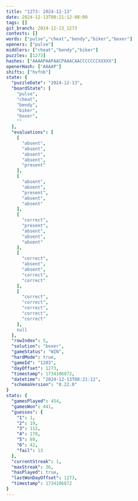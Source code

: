```yaml
---
title: "1273: 2024-12-13"
date: 2024-12-13T08:21:12-08:00
tags: []
git_branch: 2024-12-13_1273
contests: []
words: ["pulse","cheat","bendy","biker","boxer"]
openers: ["pulse"]
middlers: ["cheat","bendy","biker"]
puzzles: [1273]
hashes: ["AAAAPAAPAACPAAACAACCCCCCCXXXXX"]
openerHash: ["AAAAP"]
shifts: ["hvfnb"]
state: {
  "puzzleDate": "2024-12-13",
  "boardState": [
    "pulse",
    "cheat",
    "bendy",
    "biker",
    "boxer",
    ""
  ],
  "evaluations": [
    [
      "absent",
      "absent",
      "absent",
      "absent",
      "present"
    ],
    [
      "absent",
      "absent",
      "present",
      "absent",
      "absent"
    ],
    [
      "correct",
      "present",
      "absent",
      "absent",
      "absent"
    ],
    [
      "correct",
      "absent",
      "absent",
      "correct",
      "correct"
    ],
    [
      "correct",
      "correct",
      "correct",
      "correct",
      "correct"
    ],
    null
  ],
  "rowIndex": 5,
  "solution": "boxer",
  "gameStatus": "WIN",
  "hardMode": true,
  "gameId": "1203",
  "dayOffset": 1273,
  "timestamp": 1734106872,
  "datetime": "2024-12-13T08:21:12",
  "schemaVersion": "0.22.0"
}
stats: {
  "gamesPlayed": 454,
  "gamesWon": 441,
  "guesses": {
    "1": 1,
    "2": 19,
    "3": 112,
    "4": 178,
    "5": 89,
    "6": 42,
    "fail": 13
  },
  "currentStreak": 1,
  "maxStreak": 36,
  "hasPlayed": true,
  "lastWonDayOffset": 1273,
  "timestamp": 1734106872
}
---
```

<!-- more -->
